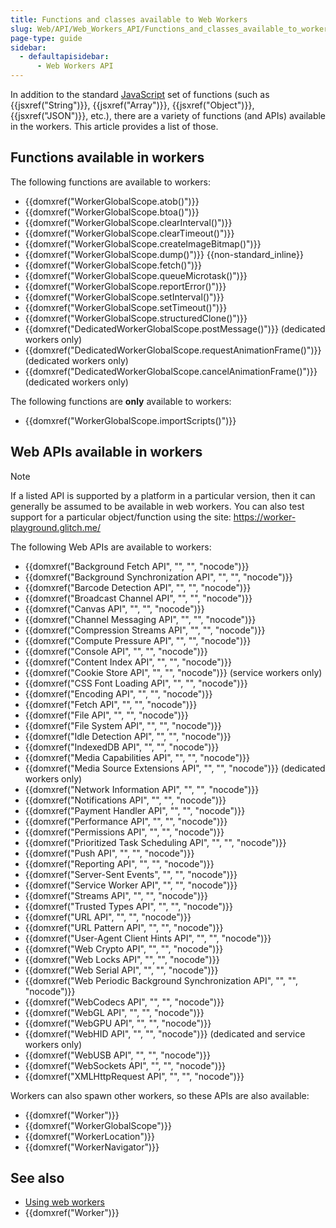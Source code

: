 ```yaml
---
title: Functions and classes available to Web Workers
slug: Web/API/Web_Workers_API/Functions_and_classes_available_to_workers
page-type: guide
sidebar:
  - defaultapisidebar:
      - Web Workers API
---
```


In addition to the standard [JavaScript](/en-US/docs/Web/JavaScript) set of functions (such as {{jsxref("String")}}, {{jsxref("Array")}}, {{jsxref("Object")}}, {{jsxref("JSON")}}, etc.), there are a variety of functions (and APIs) available in the workers. This article provides a list of those.

## Functions available in workers

The following functions are available to workers:

- {{domxref("WorkerGlobalScope.atob()")}}
- {{domxref("WorkerGlobalScope.btoa()")}}
- {{domxref("WorkerGlobalScope.clearInterval()")}}
- {{domxref("WorkerGlobalScope.clearTimeout()")}}
- {{domxref("WorkerGlobalScope.createImageBitmap()")}}
- {{domxref("WorkerGlobalScope.dump()")}} {{non-standard_inline}}
- {{domxref("WorkerGlobalScope.fetch()")}}
- {{domxref("WorkerGlobalScope.queueMicrotask()")}}
- {{domxref("WorkerGlobalScope.reportError()")}}
- {{domxref("WorkerGlobalScope.setInterval()")}}
- {{domxref("WorkerGlobalScope.setTimeout()")}}
- {{domxref("WorkerGlobalScope.structuredClone()")}}
- {{domxref("DedicatedWorkerGlobalScope.postMessage()")}} (dedicated workers only)
- {{domxref("DedicatedWorkerGlobalScope.requestAnimationFrame()")}} (dedicated workers only)
- {{domxref("DedicatedWorkerGlobalScope.cancelAnimationFrame()")}} (dedicated workers only)

The following functions are **only** available to workers:

- {{domxref("WorkerGlobalScope.importScripts()")}}

## Web APIs available in workers

> [!NOTE]
> If a listed API is supported by a platform in a particular version, then it can generally be assumed to be available in web workers. You can also test support for a particular object/function using the site: <https://worker-playground.glitch.me/>

The following Web APIs are available to workers:

- {{domxref("Background Fetch API", "", "", "nocode")}}
- {{domxref("Background Synchronization API", "", "", "nocode")}}
- {{domxref("Barcode Detection API", "", "", "nocode")}}
- {{domxref("Broadcast Channel API", "", "", "nocode")}}
- {{domxref("Canvas API", "", "", "nocode")}}
- {{domxref("Channel Messaging API", "", "", "nocode")}}
- {{domxref("Compression Streams API", "", "", "nocode")}}
- {{domxref("Compute Pressure API", "", "", "nocode")}}
- {{domxref("Console API", "", "", "nocode")}}
- {{domxref("Content Index API", "", "", "nocode")}}
- {{domxref("Cookie Store API", "", "", "nocode")}} (service workers only)
- {{domxref("CSS Font Loading API", "", "", "nocode")}}
- {{domxref("Encoding API", "", "", "nocode")}}
- {{domxref("Fetch API", "", "", "nocode")}}
- {{domxref("File API", "", "", "nocode")}}
- {{domxref("File System API", "", "", "nocode")}}
- {{domxref("Idle Detection API", "", "", "nocode")}}
- {{domxref("IndexedDB API", "", "", "nocode")}}
- {{domxref("Media Capabilities API", "", "", "nocode")}}
- {{domxref("Media Source Extensions API", "", "", "nocode")}} (dedicated workers only)
- {{domxref("Network Information API", "", "", "nocode")}}
- {{domxref("Notifications API", "", "", "nocode")}}
- {{domxref("Payment Handler API", "", "", "nocode")}}
- {{domxref("Performance API", "", "", "nocode")}}
- {{domxref("Permissions API", "", "", "nocode")}}
- {{domxref("Prioritized Task Scheduling API", "", "", "nocode")}}
- {{domxref("Push API", "", "", "nocode")}}
- {{domxref("Reporting API", "", "", "nocode")}}
- {{domxref("Server-Sent Events", "", "", "nocode")}}
- {{domxref("Service Worker API", "", "", "nocode")}}
- {{domxref("Streams API", "", "", "nocode")}}
- {{domxref("Trusted Types API", "", "", "nocode")}}
- {{domxref("URL API", "", "", "nocode")}}
- {{domxref("URL Pattern API", "", "", "nocode")}}
- {{domxref("User-Agent Client Hints API", "", "", "nocode")}}
- {{domxref("Web Crypto API", "", "", "nocode")}}
- {{domxref("Web Locks API", "", "", "nocode")}}
- {{domxref("Web Serial API", "", "", "nocode")}}
- {{domxref("Web Periodic Background Synchronization API", "", "", "nocode")}}
- {{domxref("WebCodecs API", "", "", "nocode")}}
- {{domxref("WebGL API", "", "", "nocode")}}
- {{domxref("WebGPU API", "", "", "nocode")}}
- {{domxref("WebHID API", "", "", "nocode")}} (dedicated and service workers only)
- {{domxref("WebUSB API", "", "", "nocode")}}
- {{domxref("WebSockets API", "", "", "nocode")}}
- {{domxref("XMLHttpRequest API", "", "", "nocode")}}

Workers can also spawn other workers, so these APIs are also available:

- {{domxref("Worker")}}
- {{domxref("WorkerGlobalScope")}}
- {{domxref("WorkerLocation")}}
- {{domxref("WorkerNavigator")}}

## See also

- [Using web workers](/en-US/docs/Web/API/Web_Workers_API/Using_web_workers)
- {{domxref("Worker")}}
